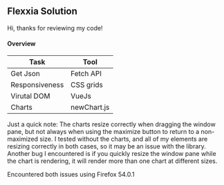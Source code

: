 ## Flexxia Solution
Hi, thanks for reviewing my code!

#### Overview

| Task          | Tool       |
| --------------|------------|
| Get Json      |Fetch API   |
| Responsiveness|CSS grids   |
| Virutal DOM   |VueJs       |
| Charts        |newChart.js |


Just a quick note: The charts resize correctly when dragging the window pane, but not always when using the maximize button to return to a non-maximized size. I tested without the charts, and all of my elements are resizing correctly in both cases, so it may be  an issue with the library. Another bug I encountered is if you quickly resize the window pane while the chart is rendering, it will render more than one chart at different sizes. 

Encountered both issues using Firefox 54.0.1
